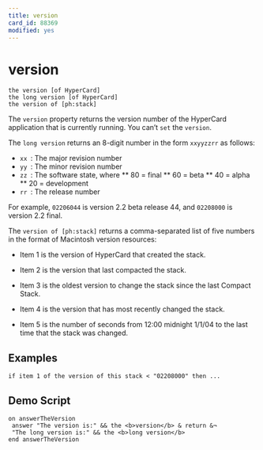 ```yaml
---
title: version
card_id: 88369
modified: yes
---
```


# version

```
the version [of HyperCard]
the long version [of HyperCard]
the version of [ph:stack]
```

The `version` property returns the version number of the HyperCard application that is currently running. You can’t `set` the `version`.

The `long version` returns an 8-digit number in the form `xxyyzzrr` as follows:

* `xx `: The major revision number
* `yy `: The minor revision number
* `zz `: The software state, where
**        80 = final
**        60 = beta
**        40 = alpha
**        20 = development
* `rr `: The release number

For example, `02206044` is version 2.2 beta release 44, and `02208000` is version 2.2 final.

The `version of [ph:stack]` returns a comma-separated list of five numbers in the format of Macintosh version resources:

* Item 1 is the version of HyperCard that created the stack.

* Item 2 is the version that last compacted the stack.

* Item 3 is the oldest version to change the stack since the last Compact Stack.

* Item 4 is the version that has most recently changed the stack.

* Item 5 is the number of seconds from 12:00 midnight 1/1/04 to the last time     that the stack was changed.

## Examples

```
if item 1 of the version of this stack < "02208000" then ...
```

## Demo Script

```
on answerTheVersion
 answer "The version is:" && the <b>version</b> & return &¬
 "The long version is:" && the <b>long version</b>
end answerTheVersion
```
